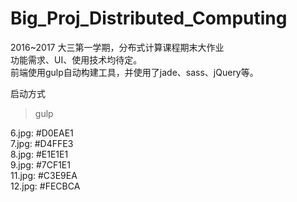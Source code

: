 # Big_Proj_Distributed_Computing
2016~2017 大三第一学期，分布式计算课程期末大作业    
功能需求、UI、使用技术均待定。  
前端使用gulp自动构建工具，并使用了jade、sass、jQuery等。  

启动方式  
> gulp

6.jpg: #D0EAE1  
7.jpg: #D4FFE3  
8.jpg: #E1E1E1   
9.jpg: #7CF1E1  
11.jpg: #C3E9EA    
12.jpg: #FECBCA  